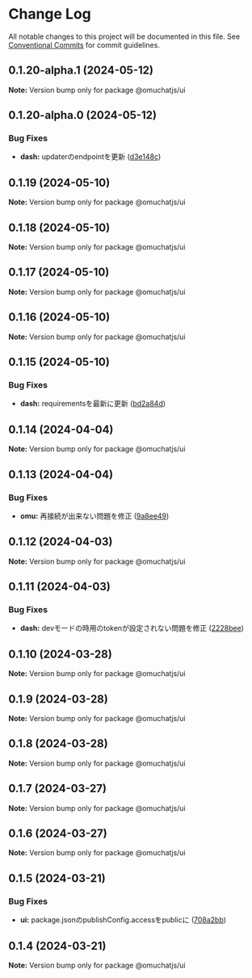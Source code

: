 # Change Log

All notable changes to this project will be documented in this file.
See [Conventional Commits](https://conventionalcommits.org) for commit guidelines.

## 0.1.20-alpha.1 (2024-05-12)

**Note:** Version bump only for package @omuchatjs/ui

## 0.1.20-alpha.0 (2024-05-12)

### Bug Fixes

-   **dash:** updaterのendpointを更新 ([d3e148c](https://github.com/OMUCHAT/omuchat/commit/d3e148cf0a9f65c7388f8834d6502c50f53bac57))

## 0.1.19 (2024-05-10)

**Note:** Version bump only for package @omuchatjs/ui

## 0.1.18 (2024-05-10)

**Note:** Version bump only for package @omuchatjs/ui

## 0.1.17 (2024-05-10)

**Note:** Version bump only for package @omuchatjs/ui

## 0.1.16 (2024-05-10)

**Note:** Version bump only for package @omuchatjs/ui

## 0.1.15 (2024-05-10)

### Bug Fixes

-   **dash:** requirementsを最新に更新 ([bd2a84d](https://github.com/OMUCHAT/omuchat/commit/bd2a84d62320606f8304e94f2e6e045e9b4a2014))

## 0.1.14 (2024-04-04)

**Note:** Version bump only for package @omuchatjs/ui

## 0.1.13 (2024-04-04)

### Bug Fixes

-   **omu:** 再接続が出来ない問題を修正 ([9a8ee49](https://github.com/OMUCHAT/omuchat/commit/9a8ee49ef2a2444e3021fa17ff753eca77d417fb))

## 0.1.12 (2024-04-03)

**Note:** Version bump only for package @omuchatjs/ui

## 0.1.11 (2024-04-03)

### Bug Fixes

-   **dash:** devモードの時用のtokenが設定されない問題を修正 ([2228bee](https://github.com/OMUCHAT/omuchat/commit/2228beee005982722d39f75d348827b855f19673))

## 0.1.10 (2024-03-28)

**Note:** Version bump only for package @omuchatjs/ui

## 0.1.9 (2024-03-28)

**Note:** Version bump only for package @omuchatjs/ui

## 0.1.8 (2024-03-28)

**Note:** Version bump only for package @omuchatjs/ui

## 0.1.7 (2024-03-27)

**Note:** Version bump only for package @omuchatjs/ui

## 0.1.6 (2024-03-27)

**Note:** Version bump only for package @omuchatjs/ui

## 0.1.5 (2024-03-21)

### Bug Fixes

-   **ui:** package.jsonのpublishConfig.accessをpublicに ([708a2bb](https://github.com/OMUCHAT/omuchat/commit/708a2bbc325a73dc2e72a847f88856d729a14e7a))

## 0.1.4 (2024-03-21)

**Note:** Version bump only for package @omuchatjs/ui
